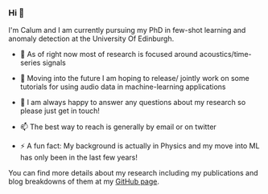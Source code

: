 ### Hi 👋

I'm Calum and I am currently pursuing my PhD in few-shot learning and anomaly detection at the University Of Edinburgh. 

 - 🔭 As of right now most of research is focused around acoustics/time-series signals
 - 👯 Moving into the future I am hoping to release/ jointly work on some tutorials for using audio data in machine-learning applications
 - 💬 I am always happy to answer any questions about my research so please just get in touch! 
 - 📫 The best way to reach is generally by email or on twitter 

- ⚡ A fun fact: My background is actually in Physics and my move into ML has only been in the last few years!

You can find more details about my research including my publications and blog breakdowns of them at my [GitHub page](https://cheggan.github.io/).

<!--
**CHeggan/CHeggan** is a ✨ _special_ ✨ repository because its `README.md` (this file) appears on your GitHub profile.

Here are some ideas to get you started:

- 🔭 I’m currently working on ...
- 🌱 I’m currently learning ...
- 👯 I’m looking to collaborate on ...
- 🤔 I’m looking for help with ...
- 💬 Ask me about ...
- 📫 How to reach me: ...
- 😄 Pronouns: ...
- ⚡ Fun fact: ...
-->
